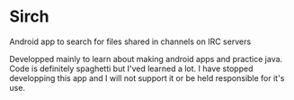 # Sirch
Android app to search for files shared in channels on IRC servers

Developped mainly to learn about making android apps and practice java.
Code is definitely spaghetti but I'ved learned a lot.
I have stopped developping this app and I will not support it or be held responsible for it's use.

